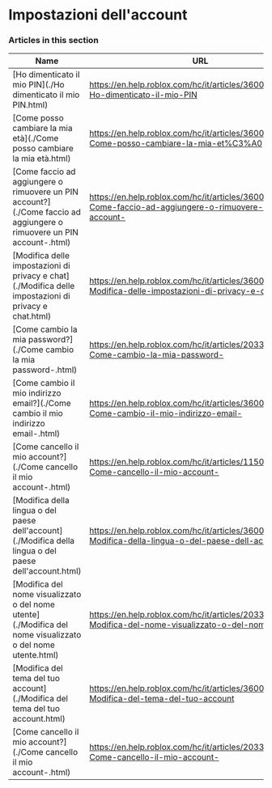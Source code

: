# Impostazioni dell'account  
### Articles in this section
Name|URL
-|-
[Ho dimenticato il mio PIN](./Ho dimenticato il mio PIN.html) |https://en.help.roblox.com/hc/it/articles/360031292471-Ho-dimenticato-il-mio-PIN
[Come posso cambiare la mia età](./Come posso cambiare la mia età.html) |https://en.help.roblox.com/hc/it/articles/360031323611-Come-posso-cambiare-la-mia-et%C3%A0
[Come faccio ad aggiungere o rimuovere un PIN account?](./Come faccio ad aggiungere o rimuovere un PIN account-.html) |https://en.help.roblox.com/hc/it/articles/360031680051-Come-faccio-ad-aggiungere-o-rimuovere-un-PIN-account-
[Modifica delle impostazioni di privacy e chat](./Modifica delle impostazioni di privacy e chat.html) |https://en.help.roblox.com/hc/it/articles/360031751471-Modifica-delle-impostazioni-di-privacy-e-chat
[Come cambio la mia password?](./Come cambio la mia password-.html) |https://en.help.roblox.com/hc/it/articles/203313100-Come-cambio-la-mia-password-
[Come cambio il mio indirizzo email?](./Come cambio il mio indirizzo email-.html) |https://en.help.roblox.com/hc/it/articles/360000229603-Come-cambio-il-mio-indirizzo-email-
[Come cancello il mio account?](./Come cancello il mio account-.html) |https://en.help.roblox.com/hc/it/articles/115004804623-Come-cancello-il-mio-account-
[Modifica della lingua o del paese dell'account](./Modifica della lingua o del paese dell'account.html) |https://en.help.roblox.com/hc/it/articles/360001216486-Modifica-della-lingua-o-del-paese-dell-account
[Modifica del nome visualizzato o del nome utente](./Modifica del nome visualizzato o del nome utente.html) |https://en.help.roblox.com/hc/it/articles/203313130-Modifica-del-nome-visualizzato-o-del-nome-utente
[Modifica del tema del tuo account](./Modifica del tema del tuo account.html) |https://en.help.roblox.com/hc/it/articles/360022922852-Modifica-del-tema-del-tuo-account
[Come cancello il mio account?](./Come cancello il mio account-.html) |https://en.help.roblox.com/hc/it/articles/203313050-Come-cancello-il-mio-account-